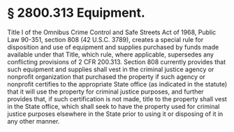 # § 2800.313   Equipment.

Title I of the Omnibus Crime Control and Safe Streets Act of 1968, Public Law 90-351, section 808 (42 U.S.C. 3789), creates a special rule for disposition and use of equipment and supplies purchased by funds made available under that Title, which rule, where applicable, supersedes any conflicting provisions of 2 CFR 200.313. Section 808 currently provides that such equipment and supplies shall vest in the criminal justice agency or nonprofit organization that purchased the property if such agency or nonprofit certifies to the appropriate State office (as indicated in the statute) that it will use the property for criminal justice purposes, and further provides that, if such certification is not made, title to the property shall vest in the State office, which shall seek to have the property used for criminal justice purposes elsewhere in the State prior to using it or disposing of it in any other manner.




